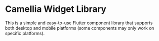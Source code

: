 # Camellia Widget Library

This is a simple and easy-to-use Flutter component library that supports both desktop and mobile platforms (some components may only work on specific platforms).